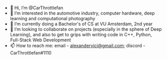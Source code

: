 - 👋 Hi, I’m @CarThrottlefan
- 👀 I’m interested in the automotive industry, computer hardware, deep learning and computational photography
- 🌱 I’m currently doing a Bachelor's of CS at VU Amsterdam, 2nd year
- 💞️ I’m looking to collaborate on projects (especially in the sphere of Deep Learning), and also to get to grips with writing code in C++, Python, Full-Stack Web Development
- 📫 How to reach me: email - alexandervici@gmail.com; discord - CarThrottlefan#1110

<!---
CarThrottlefan/CarThrottlefan is a ✨ special ✨ repository because its `README.md` (this file) appears on your GitHub profile.

This is a test.

You can click the Preview link to take a look at your changes.
--->
